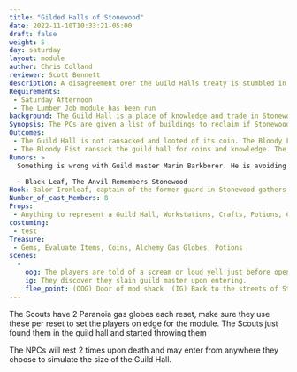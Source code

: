 ```yaml
---
title: "Gilded Halls of Stonewood"
date: 2022-11-10T10:33:21-05:00
draft: false
weight: 5
day: saturday
layout: module
author: Chris Colland
reviewer: Scott Bennett
description: A disagreement over the Guild Halls treaty is stumbled in upon by the PCs, as they arrive, they hear the scream of a dwarf who has just been killed. The treaty has been broken and the Guild Hall will be ransacked.
Requirements: 
 - Saturday Afternoon
 - The Lumber Job module has been run
background: The Guild Hall is a place of knowledge and trade in Stonewood. 
Synopsis: The PCs are given a list of buildings to reclaim if Stonewood is to be theirs again. The Blood Fist sent some thugs to shakedown Marin Barkborer but he wouldn’t budge and was killed for his defiance. The Bloody Fist are raiding the Guild Hall for treasure and knowledge.
Outcomes: 
 - The Guild Hall is not ransacked and looted of its coin. The Bloody Fist find nothing further out in the guild hall and are vanquished.
 - The Bloody Fist ransack the guild hall for coins and knowledge. The Bloody Fist will start becoming equipment with better base equipment and alchemical means with time.
Rumors: > 
  Something is wrong with Guild master Marin Barkborer. He is avoiding meetings and other guild officers. He keeps seeming to have nighttime visitors who have been getting fairly vocal during these meetings. I am getting worried about their safety.

  ~ Black Leaf, The Anvil Remembers Stonewood
Hook: Balor Ironleaf, captain of the former guard in Stonewood gathers a small band of lower to mid seasoned adventures.
Number_of_cast_Members: 8
Props: 
 - Anything to represent a Guild Hall, Workstations, Crafts, Potions, Corpse of Marin
costuming:
 - test
Treasure: 
 - Gems, Evaluate Items, Coins, Alchemy Gas Globes, Potions
scenes: 
  - 
    oog: The players are told of a scream or loud yell just before opening the mod shack door.
    ig: They discover they slain guild master upon entering. 
    flee_point: (OOG) Door of mod shack  (IG) Back to the streets of Stonewood
---
```


The Scouts have 2 Paranoia gas globes each reset, make sure they use these per reset to set the players on edge for the module. The Scouts just found them in the guild hall and started throwing them

 The NPCs will rest 2 times upon death and may enter from anywhere they choose to simulate the size of the Guild Hall. 



